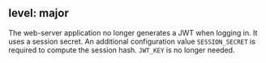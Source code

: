 level: major
---
The web-server application no longer generates a JWT when logging in. It uses a session secret. An additional
configuration value `SESSION_SECRET` is required to compute the session hash. `JWT_KEY` is no longer needed.
